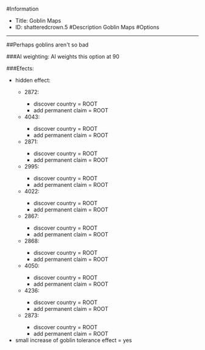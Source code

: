 #Information
 - Title: Goblin Maps
 - ID: shatteredcrown.5
#Description
Goblin Maps
#Options

___
##Perhaps goblins aren't so bad

###AI weighting:
AI weights this option at 90


###Efects:<ul><li>hidden effect:</li><ul><li>2872:</li><ul><li>discover country = ROOT</li><li>add permanent claim = ROOT</li></ul><li>4043:</li><ul><li>discover country = ROOT</li><li>add permanent claim = ROOT</li></ul><li>2871:</li><ul><li>discover country = ROOT</li><li>add permanent claim = ROOT</li></ul><li>2995:</li><ul><li>discover country = ROOT</li><li>add permanent claim = ROOT</li></ul><li>4022:</li><ul><li>discover country = ROOT</li><li>add permanent claim = ROOT</li></ul><li>2867:</li><ul><li>discover country = ROOT</li><li>add permanent claim = ROOT</li></ul><li>2868:</li><ul><li>discover country = ROOT</li><li>add permanent claim = ROOT</li></ul><li>4050:</li><ul><li>discover country = ROOT</li><li>add permanent claim = ROOT</li></ul><li>4236:</li><ul><li>discover country = ROOT</li><li>add permanent claim = ROOT</li></ul><li>2873:</li><ul><li>discover country = ROOT</li><li>add permanent claim = ROOT</li></ul></ul><li>small increase of goblin tolerance effect = yes</li></ul>
